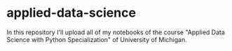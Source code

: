 # applied-data-science
In this repository I'll upload all of my notebooks of the course "Applied Data Science with Python Specialization" of University of Michigan. 
